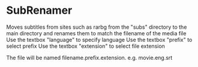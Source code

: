 # SubRenamer
Moves subtitles from sites such as rarbg from the "subs" directory to the main directory and renames them to match the filename of the media file
Use the textbox "language" to specify language
Use the textbox "prefix" to select prefix
Use the textbox "extension" to select file extension

The file will be named filename.prefix.extension. e.g. movie.eng.srt
